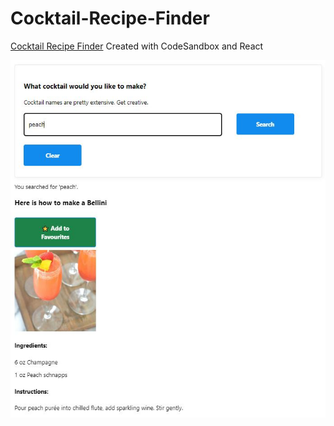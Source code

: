 # Cocktail-Recipe-Finder
[Cocktail Recipe Finder](https://eylulc.csb.app/)
Created with CodeSandbox and React

![Cocktail Recipe Finder](images/bellini.JPG)


